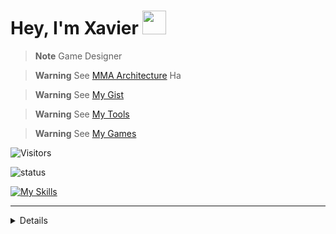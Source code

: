 # Hey, I'm Xavier <img style="width: 38px" src="https://media.giphy.com/media/hvRJCLFzcasrR4ia7z/giphy.gif">

> **Note**
> Game Designer

> **Warning**
> See [MMA Architecture](https://github.com/MMA-Architecture)
> Ha

> **Warning**
> See [My Gist](https://gist.github.com/kingdox)


> **Warning**
> See [My Tools](https://github.com/KingdoxTools)

> **Warning**
> See [My Games](https://github.com/KingdoxGames)


<img alt="Visitors" src="https://komarev.com/ghpvc/?username=kingdox&style=flat&labelColor=black&logo=github&label=PROFILE+VIEWS&color=29bf12"/>

![status](https://nocache.advaith.workers.dev?url=https://img.shields.io/endpoint?url=https://dev.discordprofiles.me/api/badge/status/263804251971649536?simple=true)

[![My Skills](https://skillicons.dev/icons?i=js,ts,angular,androidstudio,html,css,sass,vscode,unity,cs,discord,firebase,gcp,github,gitlab,visualstudio,bash,dotnet,git,githubactions,md,reactivex,redux,regex)](https://skillicons.dev)
____

<details>
  <a href="https://app.daily.dev/Kingdox"><img src="https://api.daily.dev/devcards/a18a4d732c2740c3b3043824189b5ad0.png?r=us0" width="400" alt="Xavier Arpa's Dev Card"/></a>
</details>

<!--
![playinng](https://nocache.advaith.workers.dev?url=https://img.shields.io/endpoint?url=https://dev.discordprofiles.me/api/badge/playing/532766799490580481)

![vscode](https://nocache.advaith.workers.dev?url=https://img.shields.io/endpoint?url=https://dev.discordprofiles.me/api/badge/vscode/532766799490580481)

[![spotify](https://nocache.advaith.workers.dev?url=https://img.shields.io/endpoint?url=https://dev.discordprofiles.me/api/badge/spotify/276544649148235776)](https://dev.discordprofiles.me/openspotify/276544649148235776)
-->


